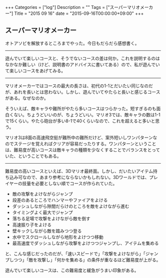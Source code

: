 +++
Categories = ["log"]
Description = ""
Tags = ["スーパーマリオメーカー"]
Title = "2015 09 16"
date = "2015-09-16T00:00:00+09:00"
+++

## スーパーマリオメーカー
オトアソビを解放するところまでやった。今日もだらだら感想書く。

----

遊んでいて楽しいコースと、そうでないコースの差は何か。これを説明するのはなかなか難しい（けど、説明書のアドバイスに書いてある）ので、私が遊んでいて楽しいコースをあげてみる。

----

マリオメーカーではコースの最大の長さは、初代の1-1とだいたい同じなのだが、あれを長いとは思わない。しかし、遊んでいてやたらと長いと感じるコースがある。なぜなのか。

そういえば、敵キャラや難所がやたら多いコースはつらかった。短すぎるのも面白くない。ちょうどいいのが、ちょうどいい。マリオ3では、敵キャラの数は1-1で15くらい。やたら砲台が多い8-1で40くらいなので、これを超えると多いと思う。

マリオ3は8面の高速飛空挺が難所中の難所だけど、案外短いしワンパターンなのでステージを覚えればクリアが容易だったりする。ワンパターンということは、難易度が高いコースは敵キャラの種類を少なくすることでバランスをとっていた、ということでもある。

----

難易度の高いコースといえば、3Dマリオ最終面。しかし、だいたいアイテム持ち込み可なので、あまり参考にならないかもしれない。3Dワールドでは、プレイヤーの技量を必要としない順でコースが作られていた。

* 敵の攻撃をよけながらジャンプ
* 段差のあるところでハンマーやファイアをよける
* ダッシュしながら隙間だらけのところを敵をよけながら進む
* タイミングよく最大でジャンプ
* 落ちる足場で攻撃をよけながら敵を倒す
* 高速振り子をよける
* 壁キックしながら敵を踏みつつ登る
* 水中でスクロールしながら地形をよけつつ移動
* 最高速度でダッシュしながら攻撃をよけつつジャンプし、アイテムを集める

と、こんな感じだったのだが、「速いスピードで」「攻撃をよけながら」「ジャンプしつつ」「敵を攻撃し」「何かを集める」の条件が重なるほど難易度が上がる。

遊んでいて楽しいコースは、この難易度と緩急がうまい印象がある。